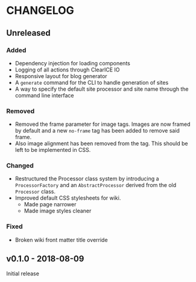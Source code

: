 # CHANGELOG

## Unreleased
### Added
- Dependency injection for loading components
- Logging of all actions through ClearICE IO
- Responsive layout for blog generator
- A `generate` command for the CLI to handle generation of sites
- A way to specify the default site processor and site name through the command line interface

### Removed
- Removed the frame parameter for image tags. Images are now framed by default and a new `no-frame` tag has been added to remove said frame.
- Also image alignment has been removed from the tag. This should be left to be implemented in CSS.

### Changed
- Restructured the Processor class system by introducing a `ProcessorFactory` and an `AbstractProcessor` derived from the old `Processor` class.
- Improved default CSS stylesheets for wiki.
    - Made page narrower
    - Made image styles cleaner 

### Fixed
- Broken wiki front matter title override

## v0.1.0 - 2018-08-09
Initial release
